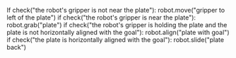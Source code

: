 

If check("the robot's gripper is not near the plate"):
    robot.move("gripper to left of the plate")
if check("the robot's gripper is near the plate"):
    robot.grab("plate")
if check("the robot's gripper is holding the plate and the plate is not horizontally aligned with the goal"):
    robot.align("plate with goal")
if check("the plate is horizontally aligned with the goal"):
    robot.slide("plate back")